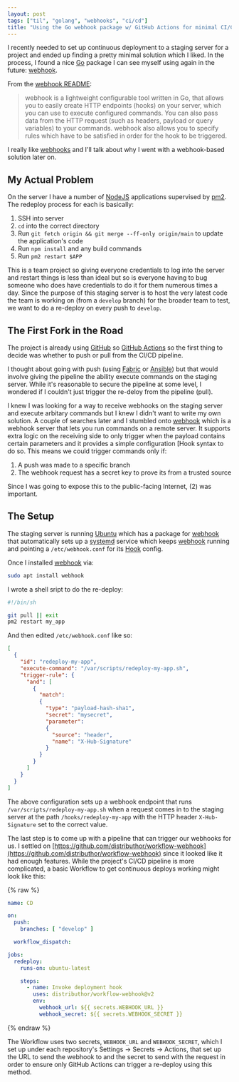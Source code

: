 ```yaml
---
layout: post
tags: ["til", "golang", "webhooks", "ci/cd"]
title: "Using the Go webhook package w/ GitHub Actions for minimal CI/CD"
---
```


I recently needed to set up continuous deployment to a staging server for a project and ended up finding a pretty minimal solution which I liked. In the process, I found a nice [Go](https://go.dev/) package I can see myself using again in the future: [webhook](https://github.com/adnanh/webhook).

From the [webhook README](https://github.com/adnanh/webhook):

> webhook is a lightweight configurable tool written in Go, that allows you to easily create HTTP endpoints (hooks) on your server, which you can use to execute configured commands. You can also pass data from the HTTP request (such as headers, payload or query variables) to your commands. webhook also allows you to specify rules which have to be satisfied in order for the hook to be triggered.

I really like [webhooks](https://en.wikipedia.org/wiki/Webhook) and I'll talk about why I went with a webhook-based solution later on.

## My Actual Problem

On the server I have a number of [NodeJS](https://nodejs.org/en/) applications supervised by [pm2](https://pm2.keymetrics.io/).
The redeploy process for each is basically:

1. SSH into server
2. `cd` into the correct directory
3. Run `git fetch origin && git merge --ff-only origin/main` to update the application's code
4. Run `npm install` and any build commands
5. Run `pm2 restart $APP`

This is a team project so giving everyone credentials to log into the server and restart things is less than ideal but so is everyone having to bug someone who does have credentials to do it for them numerous times a day.
Since the purpose of this staging server is to host the very latest code the team is working on (from a `develop` branch) for the broader team to test, we want to do a re-deploy on every push to `develop`.

## The First Fork in the Road

The project is already using [GitHub](https://github.com) so [GitHub Actions](https://github.com/features/actions) so the first thing to decide was whether to push or pull from the CI/CD pipeline.

I thought about going with push (using [Fabric](https://www.fabfile.org/) or [Ansible](https://www.ansible.com/)) but that would involve giving the pipeline the ability execute commands on the staging server. While it's reasonable to secure the pipeline at some level, I wondered if I couldn't just trigger the re-deloy from the pipeline (pull).

I knew I was looking for a way to receive webhooks on the staging server and execute arbitary commands but I knew I didn't want to write my own solution. A couple of searches later and I stumbled onto [webhook](https://github.com/adnanh/webhook) which is a webhook server that lets you run commands on a remote server.
It supports extra logic on the receiving side to only trigger when the payload contains certain parameters and it provides a simple configuration [Hook[](](https://github.com/adnanh/webhook/blob/master/docs/Hook-Definition.md)https://github.com/adnanh/webhook/blob/master/docs/Hook-Definition.md) syntax to do so.
This means we could trigger commands only if:

1. A push was made to a specific branch
2. The webhook request has a secret key to prove its from a trusted source

Since I was going to expose this to the public-facing Internet, (2) was important.

## The Setup

The staging server is running [Ubuntu](https://ubunut.com) which has a package for [webhook](https://github.com/adnanh/webhook) that automatically sets up a [systemd](https://en.wikipedia.org/wiki/Systemd) service which keeps [webhook](https://github.com/adnanh/webhook) running and pointing a `/etc/webhook.conf` for its [Hook](https://github.com/adnanh/webhook/blob/master/docs/Hook-Definition.md) config.

Once I installed [webhook](https://github.com/adnanh/webhook) via:

```sh
sudo apt install webhook
```

I wrote a shell sript to do the re-deploy:

```sh
#!/bin/sh

git pull || exit
pm2 restart my_app
```

And then edited `/etc/webhook.conf` like so:

```json
[
  {
    "id": "redeploy-my-app",
    "execute-command": "/var/scripts/redeploy-my-app.sh",
    "trigger-rule": {
      "and": [
        {
          "match":
          {
            "type": "payload-hash-sha1",
            "secret": "mysecret",
            "parameter":
            {
              "source": "header",
              "name": "X-Hub-Signature"
            }
          }
        }
      ]
    }
  }
]
```

The above configuration sets up a webhook endpoint that runs `/var/scripts/redeploy-my-app.sh` when a request comes in to the staging server at the path `/hooks/redeploy-my-app` with the HTTP header `X-Hub-Signature` set to the correct value.

The last step is to come up with a pipeline that can trigger our webhooks for us.
I settled on [https://github.com/distributhor/workflow-webhook](https://github.com/distributhor/workflow-webhook) since it looked like it had enough features.
While the project's CI/CD pipeline is more complicated, a basic Workflow to get continuous deploys working might look like this:

{% raw %}
```yaml
name: CD

on:
  push:
    branches: [ "develop" ]

  workflow_dispatch:

jobs:
  redeploy:
    runs-on: ubuntu-latest

    steps:
      - name: Invoke deployment hook
        uses: distributhor/workflow-webhook@v2
        env:
          webhook_url: ${{ secrets.WEBHOOK_URL }}
          webhook_secret: ${{ secrets.WEBHOOK_SECRET }}
```
{% endraw %}

The Workflow uses two secrets, `WEBHOOK_URL` and `WEBHOOK_SECRET`, which I set up under each repository's Settings -> Secrets -> Actions, that set up the URL to send the webhook to and the secret to send with the request in order to ensure only GitHub Actions can trigger a re-deploy using this method.
